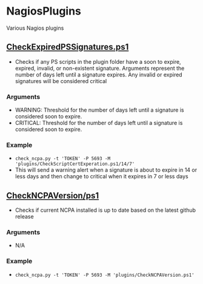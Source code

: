 # NagiosPlugins
Various Nagios plugins

## [CheckExpiredPSSignatures.ps1](./CheckExpiredPSSignatures.ps1)

- Checks if any PS scripts in the plugin folder have a soon to expire, expired, invalid, or non-existent signature. Arguments represent the number of days left until a signature expires. Any invalid or expired signatures will be considered critical

### Arguments

- WARNING: Threshold for the number of days left until a signature is considered soon to expire.
- CRITICAL: Threshold for the number of days left until a signature is considered soon to expire.

### Example

- `check_ncpa.py -t 'TOKEN' -P 5693 -M 'plugins/CheckScriptCertExperation.ps1/14/7'`
- This will send a warning alert when a signature is about to expire in 14 or less days and then change to critical when it expires in 7 or less days

## [CheckNCPAVersion/ps1](./CheckNCPAVersion.ps1)

- Checks if current NCPA installed is up to date based on the latest github release

### Arguments

- N/A

### Example

- `check_ncpa.py -t 'TOKEN' -P 5693 -M 'plugins/CheckNCPAVersion.ps1'`

